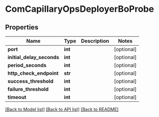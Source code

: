 # ComCapillaryOpsDeployerBoProbe

## Properties
Name | Type | Description | Notes
------------ | ------------- | ------------- | -------------
**port** | **int** |  | [optional] 
**initial_delay_seconds** | **int** |  | [optional] 
**period_seconds** | **int** |  | [optional] 
**http_check_endpoint** | **str** |  | [optional] 
**success_threshold** | **int** |  | [optional] 
**failure_threshold** | **int** |  | [optional] 
**timeout** | **int** |  | [optional] 

[[Back to Model list]](../README.md#documentation-for-models) [[Back to API list]](../README.md#documentation-for-api-endpoints) [[Back to README]](../README.md)

